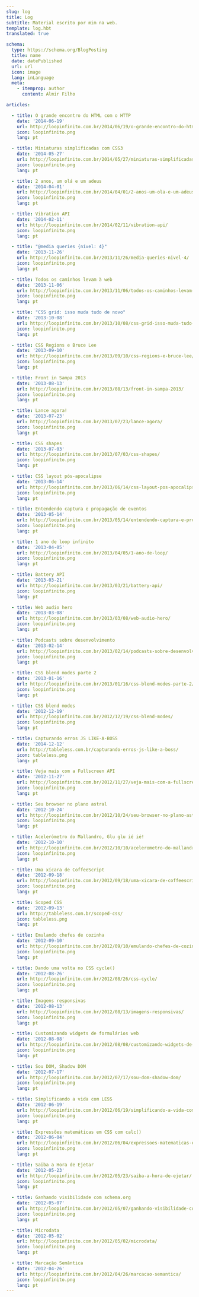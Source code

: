 ```yaml
---
slug: log
title: Log
subtitle: Material escrito por mim na web.
template: log.hbt
translated: true

schema:
  type: https://schema.org/BlogPosting
  title: name
  date: datePublished
  url: url
  icon: image
  lang: inLanguage
  meta:
    - itemprop: author
      content: Almir Filho

articles:

  - title: O grande encontro do HTML com o HTTP
    date: '2014-06-19'
    url: http://loopinfinito.com.br/2014/06/19/o-grande-encontro-do-html-com-o-http/
    icon: loopinfinito.png
    lang: pt

  - title: Miniaturas simplificadas com CSS3
    date: '2014-05-27'
    url: http://loopinfinito.com.br/2014/05/27/miniaturas-simplificadas-com-css3/
    icon: loopinfinito.png
    lang: pt

  - title: 2 anos, um olá e um adeus
    date: '2014-04-01'
    url: http://loopinfinito.com.br/2014/04/01/2-anos-um-ola-e-um-adeus/
    icon: loopinfinito.png
    lang: pt

  - title: Vibration API
    date: '2014-02-11'
    url: http://loopinfinito.com.br/2014/02/11/vibration-api/
    icon: loopinfinito.png
    lang: pt

  - title: "@media queries {nível: 4}"
    date: '2013-11-26'
    url: http://loopinfinito.com.br/2013/11/26/media-queries-nivel-4/
    icon: loopinfinito.png
    lang: pt

  - title: Todos os caminhos levam à web
    date: '2013-11-06'
    url: http://loopinfinito.com.br/2013/11/06/todos-os-caminhos-levam-a-web/
    icon: loopinfinito.png
    lang: pt

  - title: "CSS grid: isso muda tudo de novo"
    date: '2013-10-08'
    url: http://loopinfinito.com.br/2013/10/08/css-grid-isso-muda-tudo-de-novo/
    icon: loopinfinito.png
    lang: pt

  - title: CSS Regions e Bruce Lee
    date: '2013-09-10'
    url: http://loopinfinito.com.br/2013/09/10/css-regions-e-bruce-lee/
    icon: loopinfinito.png
    lang: pt

  - title: Front in Sampa 2013
    date: '2013-08-13'
    url: http://loopinfinito.com.br/2013/08/13/front-in-sampa-2013/
    icon: loopinfinito.png
    lang: pt

  - title: Lance agora!
    date: '2013-07-23'
    url: http://loopinfinito.com.br/2013/07/23/lance-agora/
    icon: loopinfinito.png
    lang: pt

  - title: CSS shapes
    date: '2013-07-03'
    url: http://loopinfinito.com.br/2013/07/03/css-shapes/
    icon: loopinfinito.png
    lang: pt

  - title: CSS layout pós-apocalipse
    date: '2013-06-14'
    url: http://loopinfinito.com.br/2013/06/14/css-layout-pos-apocalipse/
    icon: loopinfinito.png
    lang: pt

  - title: Entendendo captura e propagação de eventos
    date: '2013-05-14'
    url: http://loopinfinito.com.br/2013/05/14/entendendo-captura-e-propagacao-de-eventos/
    icon: loopinfinito.png
    lang: pt

  - title: 1 ano de loop infinito
    date: '2013-04-05'
    url: http://loopinfinito.com.br/2013/04/05/1-ano-de-loop/
    icon: loopinfinito.png
    lang: pt

  - title: Battery API
    date: '2013-03-21'
    url: http://loopinfinito.com.br/2013/03/21/battery-api/
    icon: loopinfinito.png
    lang: pt

  - title: Web audio hero
    date: '2013-03-08'
    url: http://loopinfinito.com.br/2013/03/08/web-audio-hero/
    icon: loopinfinito.png
    lang: pt

  - title: Podcasts sobre desenvolvimento
    date: '2013-02-14'
    url: http://loopinfinito.com.br/2013/02/14/podcasts-sobre-desenvolvimento/
    icon: loopinfinito.png
    lang: pt

  - title: CSS blend modes parte 2
    date: '2013-01-16'
    url: http://loopinfinito.com.br/2013/01/16/css-blend-modes-parte-2/
    icon: loopinfinito.png
    lang: pt

  - title: CSS blend modes
    date: '2012-12-19'
    url: http://loopinfinito.com.br/2012/12/19/css-blend-modes/
    icon: loopinfinito.png
    lang: pt

  - title: Capturando erros JS LIKE-A-BOSS
    date: '2014-12-12'
    url: http://tableless.com.br/capturando-erros-js-like-a-boss/
    icon: tableless.png
    lang: pt

  - title: Veja mais com a Fullscreen API
    date: '2012-11-27'
    url: http://loopinfinito.com.br/2012/11/27/veja-mais-com-a-fullscreen-api/
    icon: loopinfinito.png
    lang: pt

  - title: Seu browser no plano astral
    date: '2012-10-24'
    url: http://loopinfinito.com.br/2012/10/24/seu-browser-no-plano-astral/
    icon: loopinfinito.png
    lang: pt

  - title: Acelerômetro do Mallandro, Glu glu ié ié!
    date: '2012-10-10'
    url: http://loopinfinito.com.br/2012/10/10/acelerometro-do-mallandro-glu-glu-ie-ie/
    icon: loopinfinito.png
    lang: pt

  - title: Uma xícara de CoffeeScript
    date: '2012-09-18'
    url: http://loopinfinito.com.br/2012/09/18/uma-xicara-de-coffeescript/
    icon: loopinfinito.png
    lang: pt

  - title: Scoped CSS
    date: '2012-09-13'
    url: http://tableless.com.br/scoped-css/
    icon: tableless.png
    lang: pt

  - title: Emulando chefes de cozinha
    date: '2012-09-10'
    url: http://loopinfinito.com.br/2012/09/10/emulando-chefes-de-cozinha/
    icon: loopinfinito.png
    lang: pt

  - title: Dando uma volta no CSS cycle()
    date: '2012-08-26'
    url: http://loopinfinito.com.br/2012/08/26/css-cycle/
    icon: loopinfinito.png
    lang: pt

  - title: Imagens responsivas
    date: '2012-08-13'
    url: http://loopinfinito.com.br/2012/08/13/imagens-responsivas/
    icon: loopinfinito.png
    lang: pt

  - title: Customizando widgets de formulários web
    date: '2012-08-08'
    url: http://loopinfinito.com.br/2012/08/08/customizando-widgets-de-formularios-web/
    icon: loopinfinito.png
    lang: pt

  - title: Sou DOM, Shadow DOM
    date: '2012-07-17'
    url: http://loopinfinito.com.br/2012/07/17/sou-dom-shadow-dom/
    icon: loopinfinito.png
    lang: pt

  - title: Simplificando a vida com LESS
    date: '2012-06-19'
    url: http://loopinfinito.com.br/2012/06/19/simplificando-a-vida-com-less/
    icon: loopinfinito.png
    lang: pt

  - title: Expressões matemáticas em CSS com calc()
    date: '2012-06-04'
    url: http://loopinfinito.com.br/2012/06/04/expressoes-matematicas-em-css-com-calc/
    icon: loopinfinito.png
    lang: pt

  - title: Saiba a Hora de Ejetar
    date: '2012-05-23'
    url: http://loopinfinito.com.br/2012/05/23/saiba-a-hora-de-ejetar/
    icon: loopinfinito.png
    lang: pt

  - title: Ganhando visibilidade com schema.org
    date: '2012-05-07'
    url: http://loopinfinito.com.br/2012/05/07/ganhando-visibilidade-com-schema-org/
    icon: loopinfinito.png
    lang: pt

  - title: Microdata
    date: '2012-05-02'
    url: http://loopinfinito.com.br/2012/05/02/microdata/
    icon: loopinfinito.png
    lang: pt

  - title: Marcação Semântica
    date: '2012-04-26'
    url: http://loopinfinito.com.br/2012/04/26/marcacao-semantica/
    icon: loopinfinito.png
    lang: pt
---
```

